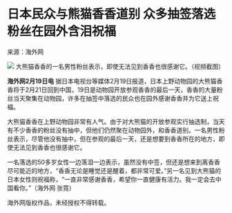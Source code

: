 # 日本民众与熊猫香香道别 众多抽签落选粉丝在园外含泪祝福

来源：海外网

![](https://inews.gtimg.com/newsapp_bt/0/15674759273/1000)
大熊猫香香的一名男性粉丝表示，即使无法见到香香也很感谢它。（视频截图）

**海外网2月19日电**
据日本电视台等媒体2月19日报道，日本上野动物园的大熊猫香香将于2月21日回到中国，19日是动物园开放参观香香的最后一天，香香的大量粉丝当天聚集在动物园，许多在抽签中落选的民众也在园外感谢香香并为它送上祝福。

大熊猫香香在上野动物园非常有人气。由于对大熊猫的开放参观实行抽选制，当天有不少香香的粉丝没有抽中，但他们仍然聚在动物园外，和香香道别。一名男性粉丝表示，尽管他没有抽中，但在参观的最后一天，还是想要到香香所在的地方，即使无法见到香香也很感谢它。

一名落选的50多岁女性一边落泪一边表示，虽然没有中签，但还是想来到离香香尽可能近的地方，“香香无论是睡觉还是醒着，都非常可爱。”另一名见到大熊猫的日本女性则祝福称，“一直非常感谢香香，希望你一直健康有活力。我一定会去中国看你。”（海外网
张霓）

海外网版权作品，未经授权不得转载。

